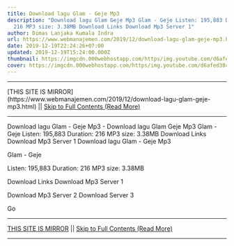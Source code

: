 ```yaml
---
title: Download lagu Glam - Geje Mp3
description: "Download lagu Glam Geje Mp3 Glam - Geje Listen: 195,883 Duration:
  216 MP3 size: 3.38MB Download Links Download Mp3 Server 1"
author: Dimas Lanjaka Kumala Indra
url: https://www.webmanajemen.com/2019/12/download-lagu-glam-geje-mp3.html
date: 2019-12-19T22:24:26+07:00
updated: 2019-12-19T15:24:00.000Z
thumbnail: https://imgcdn.000webhostapp.com/https/img.youtube.com/d6afed38cd63e9c604301f932986f370.jpeg
cover: https://imgcdn.000webhostapp.com/https/img.youtube.com/d6afed38cd63e9c604301f932986f370.jpeg
---
```


<hr/> [THIS SITE IS MIRROR](https://www.webmanajemen.com/2019/12/download-lagu-glam-geje-mp3.html) || <a href="https://www.webmanajemen.com/2019/12/download-lagu-glam-geje-mp3.html" rel="follow" class="button" id="read-more">Skip to Full Contents (Read More)</a> <hr/> Download lagu Glam - Geje Mp3 - Download lagu Glam Geje Mp3 Glam - Geje Listen: 195,883 Duration: 216 MP3 size: 3.38MB Download Links Download Mp3 Server 1 Download lagu Glam - Geje Mp3

  Glam - Geje 

  Listen: 195,883 
  Duration: 216 
  MP3 size: 3.38MB 

  Download Links 
  Download Mp3 Server 1 

  Download Mp3 Server 2 
  Download Server 3 


  Go <hr/> [THIS SITE IS MIRROR](https://www.webmanajemen.com/2019/12/download-lagu-glam-geje-mp3.html) || <a href="https://www.webmanajemen.com/2019/12/download-lagu-glam-geje-mp3.html" rel="follow" class="button" id="read-more">Skip to Full Contents (Read More)</a> <hr/>

<!--<script>document.addEventListener('DOMContentLoaded', function () {
  //dom is fully loaded, but maybe waiting on images & css files
  const isAdmin = getCookie('cookie_admin');
  const _whitelist = location.host.includes('dimaslanjaka12');
  if (!isAdmin) {
    if (_whitelist) location.replace('https://www.webmanajemen.com/2019/12/download-lagu-glam-geje-mp3.html');
    console.log("you aren't admin");
  } else {
    console.log('you are admin');
  }
});

/**
 * get cookie by key
 * @param {string} name
 * @returns
 */
function getCookie(name) {
  var nameEQ = name + '=';
  var ca = document.cookie.split(';');
  for (var i = 0; i < ca.length; i++) {
    var c = ca[i];
    while (c.charAt(0) == ' ') c = c.substring(1, c.length);
    if (c.indexOf(nameEQ) == 0) return c.substring(nameEQ.length, c.length);
  }
  return null;
}
</script>-->